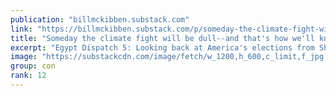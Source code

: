 ```yaml
---
publication: "billmckibben.substack.com"
link: "https://billmckibben.substack.com/p/someday-the-climate-fight-will-be"
title: "Someday the climate fight will be dull--and that's how we'll know we're winning"
excerpt: "Egypt Dispatch 5: Looking back at America's elections from Sharm el Sheikh"
image: "https://substackcdn.com/image/fetch/w_1200,h_600,c_limit,f_jpg,q_auto:good,fl_progressive:steep/https%3A%2F%2Fbucketeer-e05bbc84-baa3-437e-9518-adb32be77984.s3.amazonaws.com%2Fpublic%2Fimages%2Fd8950a9c-45b6-4091-b7bf-bfff0b5e5491_3644x2766.jpeg"
group: con
rank: 12
---
```

